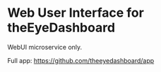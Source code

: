 # Web User Interface for theEyeDashboard

WebUI microservice only.

Full app: https://github.com/theeyedashboard/app
